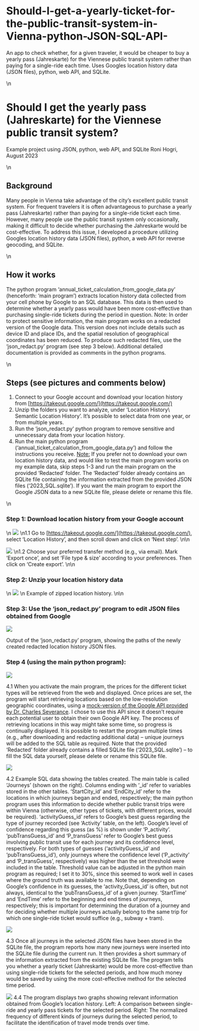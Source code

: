 # Should-I-get-a-yearly-ticket-for-the-public-transit-system-in-Vienna-python-JSON-SQL-API-
An app to check whether, for a given traveler, it would be cheaper to buy a yearly pass (Jahreskarte) for the Viennese public transit system rather than paying for a single-ride each time. Uses Googles location history data (JSON files), python, web API, and SQLite. 

\n
# Should I get the yearly pass (Jahreskarte) for the Viennese public transit system? 
Example project using JSON, python, web API, and SQLite
Roni Hogri, August 2023  

\n
## Background
Many people in Vienna take advantage of the city’s excellent public transit system. For frequent travelers it is often advantageous to purchase a yearly pass (Jahreskarte) rather than paying for a single-ride ticket each time. However, many people use the public transit system only occasionally, making it difficult to decide whether purchasing the Jahreskarte would be cost-effective. To address this issue, I developed a procedure utilizing Googles location history data (JSON files), python, a web API for reverse geocoding, and SQLite.   

\n
## How it works
The python program ‘annual_ticket_calculation_from_google_data.py’ (henceforth: ‘main program’) extracts location history data collected from your cell phone by Google to an SQL database. This data is then used to determine whether a yearly pass would have been more cost-effective than purchasing single-ride tickets during the period in question. 
Note: In order to protect sensitive information, the main program works on a redacted version of the Google data. This version does not include details such as device ID and place IDs, and the spatial resolution of geographical coordinates has been reduced. To produce such redacted files, use the ‘json_redact.py’ program (see step 3 below). 
Additional detailed documentation is provided as comments in the python programs. 

\n
## Steps (see pictures and comments below)
1.	Connect to your Google account and download your location history from [https://takeout.google.com/](https://takeout.google.com/)
2.	Unzip the folders you want to analyze, under ‘Location History\ Semantic Location History’. It’s possible to select data from one year, or from multiple years. 
3.	Run the ‘json_redact.py’ python program to remove sensitive and unnecessary data from your location history. 
4.	Run the main python program (‘annual_ticket_calculation_from_google_data.py’) and follow the instructions you receive. 
<u>Note:</u> If you prefer not to download your own location history data, and would like to test the main program works on my example data, skip steps 1-3 and run the main program on the provided ‘Redacted’ folder. The ‘Redacted’ folder already contains an SQLite file containing the information extracted from the provided JSON files (‘2023_SQL.sqlite’). If you want the main program to export the Google JSON data to a new SQLite file, please delete or rename this file.

\n
### Step 1: Download location history from your Google account
\n
![](https://github.com/ronihogri/Should-I-get-a-yearly-ticket-for-the-public-transit-system-in-Vienna-python-JSON-SQL-API/blob/main/images/download%20location%20history.png) 
\n1.1 Go to [https://takeout.google.com/](https://takeout.google.com/), select ‘Location History’, and then scroll down and click on ‘Next step’. 
\n\n

![](https://github.com/ronihogri/Should-I-get-a-yearly-ticket-for-the-public-transit-system-in-Vienna-python-JSON-SQL-API/blob/main/images/download%20location%20history2.png) 
\n1.2 Choose your preferred transfer method (e.g., via email). Mark ‘Export once’, and set ‘File type & size’ according to your preferences. Then click on ‘Create export’.
\n\n

### Step 2: Unzip your location history data
\n
![](https://github.com/ronihogri/Should-I-get-a-yearly-ticket-for-the-public-transit-system-in-Vienna-python-JSON-SQL-API/blob/main/images/unzip.png)
\n
Example of zipped location history.
\n\n

### Step 3: Use the ‘json_redact.py’ program to edit JSON files obtained from Google

![](https://github.com/ronihogri/Should-I-get-a-yearly-ticket-for-the-public-transit-system-in-Vienna-python-JSON-SQL-API/blob/main/images/json_redact.png) 

Output of the ‘json_redact.py’ program, showing the paths of the newly created redacted location history JSON files.

 
### Step 4 (using the main python program):

![](https://github.com/ronihogri/Should-I-get-a-yearly-ticket-for-the-public-transit-system-in-Vienna-python-JSON-SQL-API/blob/main/images/cmd_retrieving.png) 

4.1 When you activate the main program, the prices for the different ticket types will be retrieved from the web and displayed. Once prices are set, the program will start retrieving locations based on the low-resolution geographic coordinates, using a [mock-version of the Google API provided by Dr. Charles Severance](http://py4e-data.dr-chuck.net/json?). I chose to use this API since it doesn’t require each potential user to obtain their own Google API key. The process of retrieving locations in this way might take some time, so progress is continually displayed. It is possible to restart the program multiple times (e.g., after downloading and redacting additional data) – unique journeys will be added to the SQL table as required. Note that the provided ‘Redacted’ folder already contains a filled SQLite file (‘2023_SQL.sqlite’) – to fill the SQL data yourself, please delete or rename this SQLite file. 



![](https://github.com/ronihogri/Should-I-get-a-yearly-ticket-for-the-public-transit-system-in-Vienna-python-JSON-SQL-API/blob/main/images/sql_tables.png) 

4.2 Example SQL data showing the tables created. The main table is called ‘Journeys’ (shown on the right). Columns ending with ‘_id’ refer to variables stored in the other tables. 
‘StartCity_id’ and ‘EndCity_id’ refer to the locations in which journeys began and ended, respectively; the main python program uses this information to decide whether public transit trips were within Vienna (otherwise, other types of tickets, with different prices, would be required). 
‘activityGuess_id’ refers to Google’s best guess regarding the type of journey recorded (see ‘Activity’ table, on the left). Google’s level of confidence regarding this guess (as %) is shown under ‘P_activity’. ‘pubTransGuess_id’ and ‘P_transGuess’ refer to Google’s best guess involving public transit use for each journey and its confidence level, respectively. For both types of guesses (‘activityGuess_id’ and ‘pubTransGuess_id’), only journeys where the confidence level (‘P_activity’ and ‘P_transGuess’, respectively) was higher than the set threshold were included in the table. Threshold value can be adjusted in the python main program as required; I set it to 30%, since this seemed to work well in cases where the ground truth was available to me. Note that, depending on Google’s confidence in its guesses, the ‘activity_Guess_id’ is often, but not always, identical to the ‘pubTransGuess_id’ of a given journey. 
‘StartTime’ and ‘EndTime’ refer to the beginning and end times of journeys, respectively; this is important for determining the duration of a journey and for deciding whether multiple journeys actually belong to the same trip for which one single-ride ticket would suffice (e.g., subway + tram). 


![](https://github.com/ronihogri/Should-I-get-a-yearly-ticket-for-the-public-transit-system-in-Vienna-python-JSON-SQL-API/blob/main/images/cmd_summary.png) 

4.3 Once all journeys in the selected JSON files have been stored in the SQLite file, the program reports how many new journeys were inserted into the SQLite file during the current run. It then provides a short summary of the information extracted from the existing SQLite file. 
The program tells you whether a yearly ticket (Jahreskarte) would be more cost-effective than using single-ride tickets for the selected periods, and how much money would be saved by using the more cost-effective method for the selected time period. 


![](https://github.com/ronihogri/Should-I-get-a-yearly-ticket-for-the-public-transit-system-in-Vienna-python-JSON-SQL-API/blob/main/images/cmd_plots.png) 
4.4 The program displays two graphs showing relevant information obtained from Google’s location history. Left: A comparison between single-ride and yearly pass tickets for the selected period. Right: The normalized frequency of different kinds of journeys during the selected period, to facilitate the identification of travel mode trends over time. 

